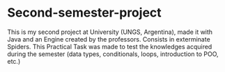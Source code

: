 # Second-semester-project
This is my second project at University (UNGS, Argentina), made it with Java and an Engine created by the professors. Consists in exterminate Spiders.
This Practical Task was made to test the knowledges acquired during the semester (data types, conditionals, loops, introduction to POO, etc.)
